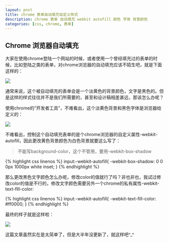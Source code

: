 ```yaml
---
layout: post
title: chrome 表单自动填充自定义样式
description: chrome 表单 自动填充 webkit autofill 颜色 字体 背景颜色
categories: [css, chrome, 表单]
---
```


## Chrome 浏览器自动填充
大家在使用chrome登陆一个网站的时候，或者使用一个曾经填充过的表单的时候，比如登陆之类的表单，对chrome浏览器的自动填充应该不陌生吧，就是下面这样的：

<img src="http://woaixiangbao.github.io/demo/20151216/autofill.jpg" />

通常来说，这个被自动填充的表单会是一个淡黄色的背景颜色，文字是黑色的。但是这样的样式往往并不是我们所需要的，甚至和设计稿相差甚远，那该怎么办呢？

使用chrome的“开发者工具”，不难看出，这个淡黄色背景和黑色字体是浏览器给定义的：

<img src="http://woaixiangbao.github.io/demo/20151216/autofill2.jpg" />


不难看出，控制这个自动填充表单的是个chrome浏览器的自定义属性-webkit-autofill，因此更改黄色背景颜色为白色背景就要这么写了：

>不能写background-color，这个不管用，要用-webkit-box-shadow

{% highlight css linenos %}
input:-webkit-autofill{
    -webkit-box-shadow: 0 0 0px 1000px white inset;
}
{% endhighlight %}

那么更改黑色文字颜色怎么办呢，修改color的值就行了吗？非也非也，我试过修改color的值是不行的，修改文字颜色需要另外一个chrome的私有属性-webkit-text-flll-color:

{% highlight css linenos %}
input:-webkit-autofill{
    -webkit-text-fill-color: #ff0000;
}
{% endhighlight %}

最终的样子就是这样啦：

<img src="http://woaixiangbao.github.io/demo/20151216/autofill3.jpg" />

这篇文章虽然实在是太简单了，但是大半年没更新了，就这样吧^_^